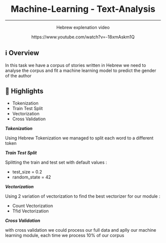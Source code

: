 <h1 align="center">Machine-Learning - Text-Analysis</h1>

***

<p align="center">Hebrew explenation video</p>
<p align="center">https://www.youtube.com/watch?v=-18xmAskm1Q</p>


## ℹ️ Overview

In this task we have a corpus of stories written in Hebrew
we need to analyse the corpus and fit a machine learning model to predict the gender of the author

## 🌟 Highlights

- Tokenization
- Train Test Split
- Vectorization
- Cross Validation

***Tokenization***

Using Hebrew Tokenization we managed to split each word to a different token

***Train Test Split***

Splitting the train and test set with default values :
- test_size = 0.2
- random_state = 42

***Vectorization***

Using 2 variation of vectorization to find the best vectorizer for our module :
- Count Vectorization
- Tfid Vectorization

***Cross Validation***

with cross validation we could process our full data and aplly our machine learning module, each time we process 10% of our corpus
